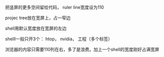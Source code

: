 把竖屏的更多空间留给代码， ruler line宽度设为110

projec tree放在宽屏上，占一窄边

shell用默认宽度放在宽屏的左边

shelll一般只开3个： htop， nvidia， 工程（多个标签）

浏览器的内容只需要110列在右，多了是浪费。加上一个shell的宽度刚好占满宽屏
